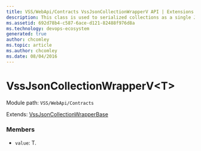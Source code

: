 ```yaml
---
title: VSS/WebApi/Contracts VssJsonCollectionWrapperV API | Extensions for Azure DevOps Services
description: This class is used to serialized collections as a single JSON object on the wire, to avoid serializing JSON arrays directly to the client, which can be a security hole
ms.assetid: 692d78b4-c587-6ace-d121-82488f976d8a
ms.technology: devops-ecosystem
generated: true
author: chcomley
ms.topic: article
ms.author: chcomley
ms.date: 08/04/2016
---
```


# VssJsonCollectionWrapperV&lt;T&gt;

Module path: `VSS/WebApi/Contracts`

Extends: [VssJsonCollectionWrapperBase](../../../VSS/WebApi/Contracts/VssJsonCollectionWrapperBase.md)

### Members

- `value`: T.
